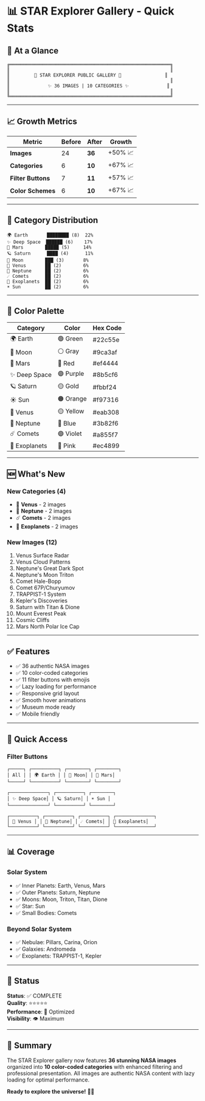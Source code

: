# 📊 STAR Explorer Gallery - Quick Stats

## 🎯 At a Glance

```
╔═══════════════════════════════════════════════════════════╗
║                                                           ║
║         🌌 STAR EXPLORER PUBLIC GALLERY 🌌                ║
║                                                           ║
║              ✨ 36 IMAGES | 10 CATEGORIES ✨              ║
║                                                           ║
╚═══════════════════════════════════════════════════════════╝
```

---

## 📈 Growth Metrics

| Metric | Before | After | Growth |
|--------|--------|-------|--------|
| **Images** | 24 | **36** | +50% 📈 |
| **Categories** | 6 | **10** | +67% 📈 |
| **Filter Buttons** | 7 | **11** | +57% 📈 |
| **Color Schemes** | 6 | **10** | +67% 📈 |

---

## 🌈 Category Distribution

```
🌍 Earth       ████████ (8)  22%
✨ Deep Space  ██████ (6)    17%
🔴 Mars        █████ (5)     14%
🪐 Saturn      ████ (4)      11%
🌙 Moon        ███ (3)       8%
💛 Venus       ██ (2)        6%
💙 Neptune     ██ (2)        6%
☄️ Comets      ██ (2)        6%
🌟 Exoplanets  ██ (2)        6%
☀️ Sun         ██ (2)        6%
```

---

## 🎨 Color Palette

| Category | Color | Hex Code |
|----------|-------|----------|
| 🌍 Earth | 🟢 Green | #22c55e |
| 🌙 Moon | ⚪ Gray | #9ca3af |
| 🔴 Mars | 🔴 Red | #ef4444 |
| ✨ Deep Space | 🟣 Purple | #8b5cf6 |
| 🪐 Saturn | 🟡 Gold | #fbbf24 |
| ☀️ Sun | 🟠 Orange | #f97316 |
| 💛 Venus | 🟡 Yellow | #eab308 |
| 💙 Neptune | 🔵 Blue | #3b82f6 |
| ☄️ Comets | 🟣 Violet | #a855f7 |
| 🌟 Exoplanets | 🩷 Pink | #ec4899 |

---

## 🆕 What's New

### New Categories (4)
- 💛 **Venus** - 2 images
- 💙 **Neptune** - 2 images
- ☄️ **Comets** - 2 images
- 🌟 **Exoplanets** - 2 images

### New Images (12)
1. Venus Surface Radar
2. Venus Cloud Patterns
3. Neptune's Great Dark Spot
4. Neptune's Moon Triton
5. Comet Hale-Bopp
6. Comet 67P/Churyumov
7. TRAPPIST-1 System
8. Kepler's Discoveries
9. Saturn with Titan & Dione
10. Mount Everest Peak
11. Cosmic Cliffs
12. Mars North Polar Ice Cap

---

## ✅ Features

- ✅ 36 authentic NASA images
- ✅ 10 color-coded categories
- ✅ 11 filter buttons with emojis
- ✅ Lazy loading for performance
- ✅ Responsive grid layout
- ✅ Smooth hover animations
- ✅ Museum mode ready
- ✅ Mobile friendly

---

## 🚀 Quick Access

### Filter Buttons
```
┌─────┐ ┌──────────┐ ┌────────┐ ┌────────┐
│ All │ │ 🌍 Earth │ │ 🌙 Moon│ │ 🔴 Mars│
└─────┘ └──────────┘ └────────┘ └────────┘

┌──────────────┐ ┌──────────┐ ┌────────┐
│ ✨ Deep Space│ │ 🪐 Saturn│ │ ☀️ Sun │
└──────────────┘ └──────────┘ └────────┘

┌──────────┐ ┌──────────┐ ┌──────────┐ ┌──────────────┐
│ 💛 Venus │ │ 💙 Neptune│ │ ☄️ Comets│ │ 🌟 Exoplanets│
└──────────┘ └──────────┘ └──────────┘ └──────────────┘
```

---

## 📊 Coverage

### Solar System
- ✅ Inner Planets: Earth, Venus, Mars
- ✅ Outer Planets: Saturn, Neptune
- ✅ Moons: Moon, Triton, Titan, Dione
- ✅ Star: Sun
- ✅ Small Bodies: Comets

### Beyond Solar System
- ✅ Nebulae: Pillars, Carina, Orion
- ✅ Galaxies: Andromeda
- ✅ Exoplanets: TRAPPIST-1, Kepler

---

## 🎯 Status

**Status**: ✅ COMPLETE  
**Quality**: ⭐⭐⭐⭐⭐  
**Performance**: 🚀 Optimized  
**Visibility**: 👁️ Maximum  

---

## 🌟 Summary

The STAR Explorer gallery now features **36 stunning NASA images** organized into **10 color-coded categories** with enhanced filtering and professional presentation. All images are authentic NASA content with lazy loading for optimal performance.

**Ready to explore the universe!** 🚀✨